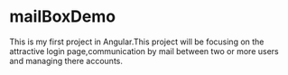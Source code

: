 # mailBoxDemo
This is my first project in Angular.This project will be focusing on the attractive login page,communication  by mail between two or more users and managing there accounts.
